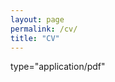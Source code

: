```yaml
---
layout: page
permalink: /cv/
title: "CV"
---
```


<a href="https://ant-stephenson.github.io/assets/cv.pdf" class="image fit"></a>
type="application/pdf"
<!-- <embed src="https://ant-stephenson.github.io/_assets/cv.pdf" width="100%" height="850px"/> -->
<!-- <object data="https://ant-stephenson.github.io/_assets/cv.pdf" width="100%" height="850px" type="application/pdf"></object> -->
